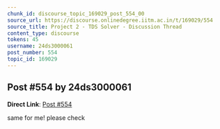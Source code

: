 ```yaml
---
chunk_id: discourse_topic_169029_post_554_00
source_url: https://discourse.onlinedegree.iitm.ac.in/t/169029/554
source_title: Project 2 - TDS Solver - Discussion Thread
content_type: discourse
tokens: 45
username: 24ds3000061
post_number: 554
topic_id: 169029
---
```


## Post #554 by 24ds3000061

**Direct Link**: [Post #554](https://discourse.onlinedegree.iitm.ac.in/t/169029/554)

same for me! please check
